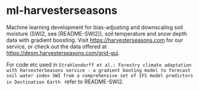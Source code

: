 # ml-harvesterseasons
Machine learning development for bias-adjusting and downscaling soil moisture (SWI2, see [README-SWI2]), soil temperature and snow depth data with gradient boosting. Visit https://harvesterseasons.com for our service, or check out the data offered at https://desm.harvesterseasons.com/grid-gui.

For code etc used in `Strahlendorff et al.: Forestry climate adaptation with HarvesterSeasons service - a gradient booting model to forecast soil water index SWI from a comprehensive set of IFS model predictors in Destination Earth ` refer to README-SWI2. 
